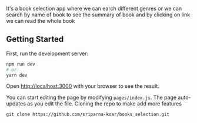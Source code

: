 
It's a book selection app where we can earch different genres or we can search by name of book to see the summary of book and by clicking on link we can read the whole book
## Getting Started

First, run the development server:

```bash
npm run dev
# or
yarn dev
```

Open [http://localhost:3000](http://localhost:3000) with your browser to see the result.

You can start editing the page by modifying `pages/index.js`. The page auto-updates as you edit the file.
Cloning the repo to make add more features 
```
git clone https://github.com/sriparna-koar/books_selection.git
```
